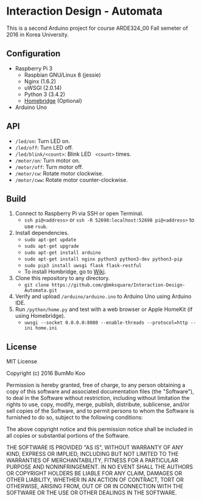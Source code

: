 # Interaction Design - Automata

This is a second Arduino project for course ARDE324_00 Fall semeter of 2016 in Korea University.

## Configuration

* Raspberry Pi 3
  * Raspbian GNU/Linux 8 (jessie)
  * Nginx (1.6.2)
  * uWSGI (2.0.14)
  * Python 3 (3.4.2)
  * [Homebridge](https://github.com/nfarina/homebridge) (Optional)
* Arduino Uno

## API

* `/led/on`: Turn LED on.
* `/led/off`: Turn LED off.
* `/led/blink/<count>`: Blink LED ` <count>` times.
* `/motor/on`: Turn motor on.
* `/motor/off`: Turn motor off.
* `/motor/cw`: Rotate motor clockwise.
* `/motor/cww`: Rotate motor counter-clockwise.

## Build

1. Connect to Raspberry Pi via SSH or open Terminal.
   * `ssh pi@<address>` or `ssh -R 52698:localhost:52698 pi@<address>` to use `rsub`.
2. Install dependencies.
   * `sudo apt-get update`
   * `sudo apt-get upgrade`
   * `sudo apt-get install arduino`
   * `sudo apt-get install nginx python3 python3-dev python3-pip`
   * `sudo pip3 install uwsgi flask flask-restful`
   * To install Hombridge, go to [Wiki](https://github.com/nfarina/homebridge/wiki/Running-HomeBridge-on-a-Raspberry-Pi).
3. Clone this repository to any directory.
   * `git clone https://github.com/gbmksquare/Interaction-Design-Automata.git`
4. Verify and upload `/arduino/arduino.ino` to Arduino Uno using Arduino IDE.
5. Run `/python/home.py` and test with a web browser or Apple HomeKit (if using Homebridge).
   * `uwsgi --socket 0.0.0.0:8080 --enable-threads --protocol=http --ini home.ini`

## License

MIT License

Copyright (c) 2016 BumMo Koo

Permission is hereby granted, free of charge, to any person obtaining a copy of this software and associated documentation files (the "Software"), to deal in the Software without restriction, including without limitation the rights to use, copy, modify, merge, publish, distribute, sublicense, and/or sell copies of the Software, and to permit persons to whom the Software is furnished to do so, subject to the following conditions:

The above copyright notice and this permission notice shall be included in all copies or substantial portions of the Software.

THE SOFTWARE IS PROVIDED "AS IS", WITHOUT WARRANTY OF ANY KIND, EXPRESS OR IMPLIED, INCLUDING BUT NOT LIMITED TO THE WARRANTIES OF MERCHANTABILITY, FITNESS FOR A PARTICULAR PURPOSE AND NONINFRINGEMENT. IN NO EVENT SHALL THE AUTHORS OR COPYRIGHT HOLDERS BE LIABLE FOR ANY CLAIM, DAMAGES OR OTHER LIABILITY, WHETHER IN AN ACTION OF CONTRACT, TORT OR OTHERWISE, ARISING FROM, OUT OF OR IN CONNECTION WITH THE SOFTWARE OR THE USE OR OTHER DEALINGS IN THE SOFTWARE.